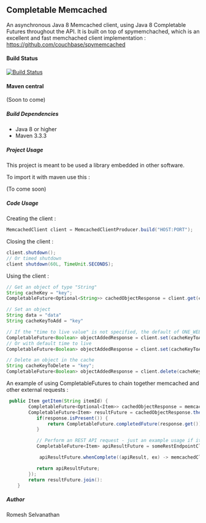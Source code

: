 ## Completable Memcached

An asynchronous Java 8 Memcached client, using Java 8 Completable Futures throughout the API. It is built on top of spymemchached, which is
an excellent and fast memchached client implementation : https://github.com/couchbase/spymemcached

#### Build Status

[![Build Status](https://travis-ci.org/rselvanathan/completable-memcached.svg?branch=master)](https://travis-ci.org/rselvanathan/completable-memcached)

#### Maven central
(Soon to come)

##### Build Dependencies

- Java 8 or higher
- Maven 3.3.3

##### Project Usage

This project is meant to be used a library embedded in other software.

To import it with maven use this :

(To come soon)

##### Code Usage

Creating the client :

```java
MemcachedClient client = MemcachedClientProducer.build("HOST:PORT");
```

Closing the client :

```java
client.shutdown();
// Or timed shutdown
client shutdown(60L, TimeUnit.SECONDS);
```

Using the client :

```java
// Get an object of type "String" 
String cacheKey = "key";
CompletableFuture<Optional<String>> cachedObjectResponse = client.get(cacheKey);
```
```java
// Set an object
String data = "data"
String cacheKeyToAdd = "key"

// If the "time to live value" is not specified, the default of ONE_WEEK will be used
CompletableFuture<Boolean> objectAddedResponse = client.set(cacheKeyToAdd, data, MemcachedConstants.ONE_DAY);
// Or with default time to live
CompletableFuture<Boolean> objectAddedResponse = client.set(cacheKeyToAdd, data);
```
```java
// Delete an object in the cache
String cacheKeyToDelete = "key";
CompletableFuture<Boolean> objectAddedResponse = client.delete(cacheKeyToAdd, data);
```

An example of using CompletableFutures to chain together memcached and other external requests :

```java
 public Item getItem(String itemId) {
        CompletableFuture<Optional<Item>> cachedObjectResponse = memcachedClient.get(itemId);
        CompletableFuture<Item> resultFuture = cachedObjectResponse.thenApply(response -> {
           if(response.isPresent()) {
               return CompletableFuture.completedFuture(response.get());
           }

           // Perform an REST API request - just an example usage if item is not found in the cache
           CompletableFuture<Item> apiResultFuture = someRestEndpointClient.get(itemId);

            apiResultFuture.whenComplete((apiResult, ex) -> memcachedClient.set(itemId, apiResult, MemcachedConstants.ONE_WEEK));

           return apiResultFuture;
        });
        return resultFuture.join():
    }
```

##### Author 
Romesh Selvanathan
